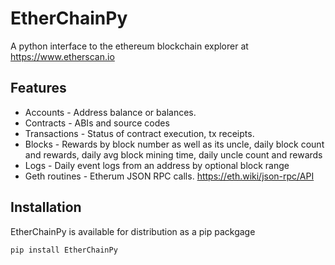 # EtherChainPy
A python interface to the ethereum blockchain explorer at https://www.etherscan.io

## Features
- Accounts - Address balance or balances.
- Contracts - ABIs and source codes
- Transactions - Status of contract execution, tx receipts.
- Blocks - Rewards by block number as well as its uncle, daily block count and rewards, daily avg block mining time, daily uncle count and rewards 
- Logs - Daily event logs from an address by optional block range
- Geth routines - Etherum JSON RPC calls. https://eth.wiki/json-rpc/API

## Installation
EtherChainPy is available for distribution as a pip packgage
```sh
pip install EtherChainPy
```
